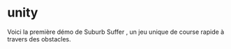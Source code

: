 # unity


Voici la première démo de Suburb Suffer , un jeu unique de course rapide à travers des obstacles.
